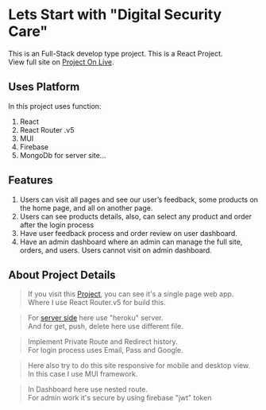 # Lets Start with "Digital Security Care"

This is an Full-Stack develop type project. This is a React Project.\
View full site on [Project On Live](https://niche-products-9b2bf.web.app/).

## Uses Platform

In this project uses function:
1. React
2. React Router .v5
3. MUI
4. Firebase
5. MongoDb for server site...

## Features

1. Users can visit all pages and see our user’s feedback, some products on the home page, and all on another page.
2. Users can see products details, also, can select any product and order after the login process
3. Have user feedback process and order review on user dashboard.
4. Have an admin dashboard where an admin can manage the full site, orders, and users. Users cannot visit on admin dashboard.

## About Project Details

> If you visit this [Project](https://niche-products-9b2bf.web.app/), you can see it's a single page web app.\
  Where I use React Router.v5 for build this.

> For [server side](https://github.com/Sumonbhuiya/camera-related-website-server-side-sb) here use "heroku" server.\
  And for get, push, delete here use different file.

> Implement Private Route and Redirect history.\
  For login process uses Email, Pass and Google.

> Here also try to do this site responsive for mobile and desktop view.\
  In this case I use MUI framework.

> In Dashboard here use nested route.\
  For admin work it's secure by using firebase "jwt" token
